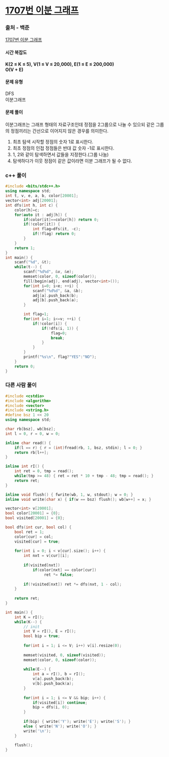# [1707번 이분 그래프](https://www.acmicpc.net/problem/1707)

### 출처 - 백준
[1707번 이분 그래프](https://www.acmicpc.net/problem/1707)

#### 시간 복잡도
**K(2 ≤ K ≤ 5), V(1 ≤ V ≤ 20,000), E(1 ≤ E ≤ 200,000)**  
**O(V + E)**

#### 문제 유형
DFS  
이분그래프

#### 문제 풀이
이분그래프는 그래프 형태의 자료구조인데 정점을 2그룹으로 나눌 수 있으되 같은 그룹의 정점끼리는 간선으로 이어지지 않은 경우를 의미한다.  

1. 최초 탐색 시작할 정점의 숫자 1로 표시한다.
2. 최초 정점의 인접 정점들은 반대 값 숫자 -1로 표시한다.
3. 1, 2와 같이 탐색하면서 값들을 지정한다.(그룹 나눔)
4. 탐색하다가 이웃 정점이 같은 값이라면 이분 그래프가 될 수 없다.

### c++ 풀이
```c++
#include <bits/stdc++.h>
using namespace std;
int t, v, e, a, b, color[20001];
vector<int> adj[20001];
int dfs(int h, int c) {
    color[h]=c;
    for(auto it : adj[h]) {
        if(color[it]==color[h]) return 0;
        if(!color[it]) {
            int flag=dfs(it, -c);
            if(!flag) return 0;
        }
    }
    return 1;
}
int main() {
    scanf("%d", &t);
    while(t--) {
        scanf("%d%d", &v, &e);
        memset(color, 0, sizeof(color));
        fill(begin(adj), end(adj), vector<int>());
        for(int i=0; i<e; ++i) {
            scanf("%d%d", &a, &b);
            adj[a].push_back(b);
            adj[b].push_back(a);
        }

        int flag=1;
        for(int i=1; i<=v; ++i) {
            if(!color[i]) {
                if(!dfs(i, 1)) {
                    flag=0;
                    break;
                }
            }
        }
        printf("%s\n", flag?"YES":"NO");
    }
    return 0;
}
```

### 다른 사람 풀이
```c++
#include <cstdio>
#include <algorithm>
#include <vector>
#include <string.h>
#define bsz 1 << 20
using namespace std;

char rb[bsz], wb[bsz];
int l = 0, r = 0, w = 0;

inline char read() {
    if(l == r) { r = (int)fread(rb, 1, bsz, stdin); l = 0; }
    return rb[l++];
}

inline int rI() {
    int ret = 0, tmp = read();
    while(tmp >= 48) { ret = ret * 10 + tmp - 48; tmp = read(); }
    return ret;
}

inline void flush() { fwrite(wb, 1, w, stdout); w = 0; }
inline void write(char x) { if(w == bsz) flush(); wb[w++] = x; }

vector<int> v[20001];
bool color[20001] = {0};
bool visited[20001] = {0};

bool dfs(int cur, bool col) {
    bool ret = 1;
    color[cur] = col;
    visited[cur] = true;
    
    for(int i = 0; i < v[cur].size(); i++) {
        int nxt = v[cur][i];
        
        if(visited[nxt])
            if(color[nxt] == color[cur])
                 ret *= false;
        
        if(!visited[nxt]) ret *= dfs(nxt, 1 - col);
    }
    
    return ret;
}

int main() {
    int K = rI();
    while(K--) {
        // init
        int V = rI(), E = rI();
        bool bip = true;
        
        for(int i = 1; i <= V; i++) v[i].resize(0);
        
        memset(visited, 0, sizeof(visited));
        memset(color, 0, sizeof(color));
        
        while(E--) {
            int a = rI(), b = rI();
            v[a].push_back(b);
            v[b].push_back(a);
        }
        
        for(int i = 1; i <= V && bip; i++) {
            if(visited[i]) continue;
            bip = dfs(i, 0);
        }
        
        if(bip) { write('Y'); write('E'); write('S'); }
        else { write('N'); write('O'); }
        write('\n');
    }
    
    flush();
}
```